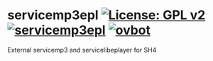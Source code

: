 servicemp3epl [![License: GPL v2](https://img.shields.io/badge/License-GPL%20v2-blue.svg)](https://www.gnu.org/licenses/old-licenses/gpl-2.0.en.html) [![servicemp3epl](https://github.com/OpenVisionE2/servicemp3epl/actions/workflows/servicemp3epl.yml/badge.svg)](https://github.com/OpenVisionE2/servicemp3epl/actions/workflows/servicemp3epl.yml) [![ovbot](https://github.com/OpenVisionE2/servicemp3epl/actions/workflows/ovbot.yml/badge.svg)](https://github.com/OpenVisionE2/servicemp3epl/actions/workflows/ovbot.yml)
=============
External servicemp3 and servicelibeplayer for SH4

